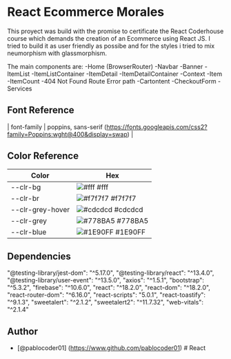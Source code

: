 # React Ecommerce Morales

This proyect was build with the promise to certificate the React Coderhouse course which demands the creation of an Ecommerce using React JS. I tried to build it as user friendly as possibe and for the styles i tried to mix neumorphism with glassmorphism.

The main components are:
-Home (BrowserRouter)
-Navbar
-Banner
-ItemList
-ItemListContainer
-ItemDetail
-ItemDetailContainer
-Context
-Item
-ItemCount
-404 Not Found Route Error path
-Cartontent
-CheckoutForm
-Services

## Font Reference

| font-family | poppins, sans-serif (https://fonts.googleapis.com/css2?family=Poppins:wght@400&display=swap) | 

## Color Reference

| Color             | Hex                                                                |
| ----------------- | ------------------------------------------------------------------ |
| --clr-bg | ![#fff](https://via.placeholder.com/10/fff?text=+) #fff |
| --clr-br | ![#f7f7f7](https://via.placeholder.com/10/f7f7f7?text=+) #f7f7f7 |
| --clr-grey-hover | ![#cdcdcd](https://via.placeholder.com/10/cdcdcd?text=+) #cdcdcd |
| --clr-grey | ![#778BA5](https://via.placeholder.com/10/778BA5?text=+) #778BA5 |
| --clr-blue | ![#1E90FF](https://via.placeholder.com/10/1E90FF?text=+) #1E90FF |
   
## Dependencies

"@testing-library/jest-dom": "^5.17.0",
"@testing-library/react": "^13.4.0",
"@testing-library/user-event": "^13.5.0",
"axios": "^1.5.1",
"bootstrap": "^5.3.2",
"firebase": "^10.6.0",
"react": "^18.2.0",
"react-dom": "^18.2.0",
"react-router-dom": "^6.16.0",
"react-scripts": "5.0.1",
"react-toastify": "^9.1.3",
"sweetalert": "^2.1.2",
"sweetalert2": "^11.7.32",
"web-vitals": "^2.1.4"

## Author

- [@pablocoder01] (https://www.github.com/pablocoder01)
#   R e a c t  
 